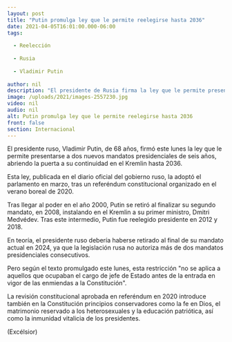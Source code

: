 ```yaml
---
layout: post
title: "Putin promulga ley que le permite reelegirse hasta 2036"
date: 2021-04-05T16:01:00.000-06:00
tags:
  
  - Reelección
  
  - Rusia
  
  - Vladimir Putin
  
author: nil
description: "El presidente de Rusia firma la ley que le permite presentarse a dos nuevos mandatos presidenciales de seis años, allanando el camino a su permanencia en el poder hasta 2036"
image: /uploads/2021/images-2557230.jpg
video: nil
audio: nil
alt: Putin promulga ley que le permite reelegirse hasta 2036
front: false
section: Internacional
---
```


El presidente ruso, Vladimir Putin, de 68 años, firmó este lunes la ley que le permite presentarse a dos nuevos mandatos presidenciales de seis años, abriendo la puerta a su continuidad en el Kremlin hasta 2036.

Esta ley, publicada en el diario oficial del gobierno ruso, la adoptó el parlamento en marzo, tras un referéndum constitucional organizado en el verano boreal de 2020.

Tras llegar al poder en el año 2000, Putin se retiró al finalizar su segundo mandato, en 2008, instalando en el Kremlin a su primer ministro, Dmitri Medvédev. Tras este intermedio, Putin fue reelegido presidente en 2012 y 2018.

En teoría, el presidente ruso debería haberse retirado al final de su mandato actual en 2024, ya que la legislación rusa no autoriza más de dos mandatos presidenciales consecutivos.

Pero según el texto promulgado este lunes, esta restricción "no se aplica a aquellos que ocupaban el cargo de jefe de Estado antes de la entrada en vigor de las enmiendas a la Constitución".

La revisión constitucional aprobada en referéndum en 2020 introduce también en la Constitución principios conservadores como la fe en Dios, el matrimonio reservado a los heterosexuales y la educación patriótica, así como la inmunidad vitalicia de los presidentes.

(Excélsior)